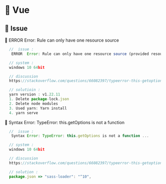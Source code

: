 # 🔎 Vue

## 🔺 Issue

🔸  ERROR  Error: Rule can only have one resource source 

  ```javascript
    //  issue :
     ERROR  Error: Rule can only have one resource source (provided resource and test + include + exclude)...

    // system :
    windows 10 64bit

    // discussion
    https://stackoverflow.com/questions/66082397/typeerror-this-getoptions-is-not-a-function

    // solutioin : 
    yarn version : v1.22.11
    1. Delete package-lock.json
    2. Delete node modules
    3. Used yarn: Yarn install
    4. yarn serve

  ```

🔸  Syntax Error: TypeError: this.getOptions is not a function

  ```javascript
    //  issue :
     Syntax Error: TypeError: this.getOptions is not a function ...

    // system :
    windows 10 64bit

    // discussion
    https://stackoverflow.com/questions/66082397/typeerror-this-getoptions-is-not-a-function

    // solution : 
    package.json => "sass-loader": "^10",
  ```
